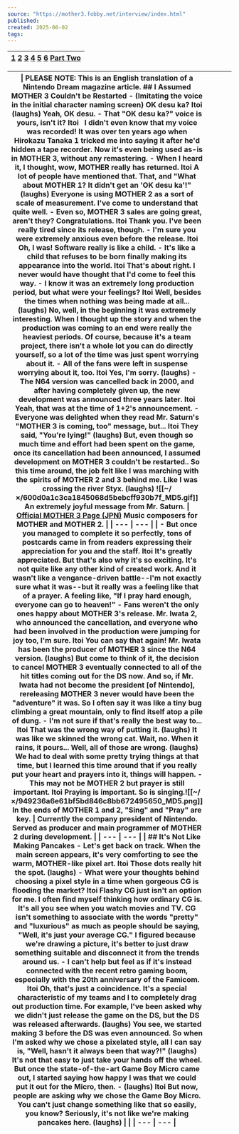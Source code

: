 ```yaml
---
source: "https://mother3.fobby.net/interview/index.html"
published:
created: 2025-06-02
tags:
---
```

| [1](https://mother3.fobby.net/interview/index.html) [2](https://mother3.fobby.net/interview/m3int_02.html) [3](https://mother3.fobby.net/interview/m3int_03.html) [4](https://mother3.fobby.net/interview/m3int_04.html) [5](https://mother3.fobby.net/interview/m3int_05.html) [6](https://mother3.fobby.net/interview/m3int_06.html) [Part Two](https://mother3.fobby.net/interview/m3int_07.html) |
| --- |

| \| **PLEASE NOTE: This is an English translation of a Nintendo Dream magazine article.**  ## I Assumed MOTHER 3 Couldn't be Restarted  \- (Imitating the voice in the initial character naming screen) OK desu ka?  Itoi (laughs) Yeah, OK desu.  \- That "OK desu ka?" voice is yours, isn't it?  Itoi   I didn't even know that my voice was recorded! It was over ten years ago when Hirokazu Tanaka 1 tricked me into saying it after he'd hidden a tape recorder. Now it's even being used as-is in MOTHER 3, without any remastering.  \- When I heard it, I thought, wow, MOTHER really has returned.  Itoi A lot of people have mentioned that. That, and "What about MOTHER 1? It didn't get an 'OK desu ka'!" (laughs) Everyone is using MOTHER 2 as a sort of scale of measurement. I've come to understand that quite well.  \- Even so, MOTHER 3 sales are going great, aren't they? Congratulations.  Itoi Thank you. I've been really tired since its release, though.  \- I'm sure you were extremely anxious even before the release.  Itoi Oh, I was! Software really is like a child.  \- It's like a child that refuses to be born finally making its appearance into the world.  Itoi That's about right. I never would have thought that I'd come to feel this way.  \- I know it was an extremely long production period, but what were your feelings?  Itoi Well, besides the times when nothing was being made at all... (laughs) No, well, in the beginning it was extremely interesting. When I thought up the story and when the production was coming to an end were really the heaviest periods. Of course, because it's a team project, there isn't a whole lot you can do directly yourself, so a lot of the time was just spent worrying about it.  \- All of the fans were left in suspense worrying about it, too.  Itoi Yes, I'm sorry. (laughs)  \- The N64 version was cancelled back in 2000, and after having completely given up, the new development was announced three years later.  Itoi Yeah, that was at the time of 1+2's announcement.  \- Everyone was delighted when they read Mr. Saturn's "MOTHER 3 is coming, too" message, but...  Itoi They said, "You're lying!" (laughs) But, even though so much time and effort had been spent on the game, once its cancellation had been announced, I assumed development on MOTHER 3 couldn't be restarted.. So this time around, the job felt like I was marching with the spirits of MOTHER 2 and 3 behind me. Like I was crossing the river Styx. (laughs) ![[~/×/600d0a1c3ca1845068d5bebcff930b7f_MD5.gif]]  An extremely joyful message from Mr. Saturn. \| [Official MOTHER 3 Page (JPN)](http://www.nintendo.co.jp/n08/a3uj/index.html)  Music composers for MOTHER and MOTHER 2. \| \| --- \| --- \|  \| \- But once you managed to complete it so perfectly, tons of postcards came in from readers expressing their appreciation for you and the staff.  Itoi It's greatly appreciated. But that's also why it's so exciting. It's not quite like any other kind of created work. And it wasn't like a vengance-driven battle--I'm not exactly sure what it was--but it really was a feeling like that of a prayer. A feeling like, "If I pray hard enough, everyone can go to heaven!"  \- Fans weren't the only ones happy about MOTHER 3's release. Mr. Iwata 2, who announced the cancellation, and everyone who had been involved in the production were jumping for joy too, I'm sure.  Itoi You can say that again! Mr. Iwata has been the producer of MOTHER 3 since the N64 version. (laughs) But come to think of it, the decision to cancel MOTHER 3 eventually connected to all of the hit titles coming out for the DS now. And so, if Mr. Iwata had not become the president \[of Nintendo\], rereleasing MOTHER 3 never would have been the "adventure" it was. So I often say it was like a tiny bug climbing a great mountain, only to find itself atop a pile of dung.  \- I'm not sure if that's really the best way to...  Itoi That was the wrong way of putting it. (laughs) It was like we skinned the wrong cat. Wait, no. When it rains, it pours... Well, all of those are wrong. (laughs) We had to deal with some pretty trying things at that time, but I learned this time around that if you really put your heart and prayers into it, things will happen.  \- This may not be MOTHER 2 but prayer is still important.  Itoi Praying is important. So is singing.![[~/×/949236a6e61bf5bd846c8bb672495650_MD5.png]]  In the ends of MOTHER 1 and 2, "Sing" and "Pray" are key. \| Currently the company president of Nintendo. Served as producer and main programmer of MOTHER 2 during development. \| \| --- \| --- \|  \| ## It's Not Like Making Pancakes  \- Let's get back on track. When the main screen appears, it's very comforting to see the warm, MOTHER-like pixel art.  Itoi Those dots really hit the spot. (laughs)  \- What were your thoughts behind choosing a pixel style in a time when gorgeous CG is flooding the market?  Itoi Flashy CG just isn't an option for me. I often find myself thinking how ordinary CG is. It's all you see when you watch movies and TV. CG isn't something to associate with the words "pretty" and "luxurious" as much as people should be saying, "Well, it's just your average CG." I figured because we're drawing a picture, it's better to just draw something suitable and disconnect it from the trends around us.  \- I can't help but feel as if it's instead connected with the recent retro gaming boom, especially with the 20th anniversary of the Famicom.  Itoi Oh, that's just a coincidence. It's a special characteristic of my teams and I to completely drag out production time. For example, I've been asked why we didn't just release the game on the DS, but the DS was released afterwards. (laughs) You see, we started making 3 before the DS was even announced. So when I'm asked why we chose a pixelated style, all I can say is, "Well, hasn't it always been that way?!" (laughs) It's not that easy to just take your hands off the wheel. But once the state-of-the-art Game Boy Micro came out, I started saying how happy I was that we could put it out for the Micro, then.  \- (laughs)  Itoi But now, people are asking why we chose the Game Boy Micro. You can't just change something like that so easily, you know? Seriously, it's not like we're making pancakes here. (laughs) \|  \| \| --- \| --- \| |     |     |     |     |     |     |     |     |     |     |     |     |     |     |     |     |     |     |
| --------------------------------------------------------------------------------------------------------------------------------------------------------------------------------------------------------------------------------------------------------------------------------------------------------------------------------------------------------------------------------------------------------------------------------------------------------------------------------------------------------------------------------------------------------------------------------------------------------------------------------------------------------------------------------------------------------------------------------------------------------------------------------------------------------------------------------------------------------------------------------------------------------------------------------------------------------------------------------------------------------------------------------------------------------------------------------------------------------------------------------------------------------------------------------------------------------------------------------------------------------------------------------------------------------------------------------------------------------------------------------------------------------------------------------------------------------------------------------------------------------------------------------------------------------------------------------------------------------------------------------------------------------------------------------------------------------------------------------------------------------------------------------------------------------------------------------------------------------------------------------------------------------------------------------------------------------------------------------------------------------------------------------------------------------------------------------------------------------------------------------------------------------------------------------------------------------------------------------------------------------------------------------------------------------------------------------------------------------------------------------------------------------------------------------------------------------------------------------------------------------------------------------------------------------------------------------------------------------------------------------------------------------------------------------------------------------------------------------------------------------------------------------------------------------------------------------------------------------------------------------------------------------------------------------------------------------------------------------------------------------------------------------------------------------------------------------------------------------------------------------------------------------------------------------------------------------------------------------------------------------------------------------------------------------------------------------------------------------------------------------------------------------------------------------------------------------------------------------------------------------------------------------------------------------------------------------------------------------------------------------------------------------------------------------------------------------------------------------------------------------------------------------------------------------------------------------------------------------------------------------------------------------------------------------------------------------------------------------------------------------------------------------------------------------------------------------------------------------------------------------------------------------------------------------------------------------------------------------------------------------------------------------------------------------------------------------------------------------------------------------------------------------------------------------------------------------------------------------------------------------------------------------------------------------------------------------------------------------------------------------------------------------------------------------------------------------------------------------------------------------------------------------------------------------------------------------------------------------------------------------------------------------------------------------------------------------------------------------------------------------------------------------------------------------------------------------------------------------------------------------------------------------------------------------------------------------------------------------------------------------------------------------------------------------------------------------------------------------------------------------------------------------------------------------------------------------------------------------------------------------------------------------------------------------------------------------------------------------------------------------------------------------------------------------------------------------------------------------------------------------------------------------------------------------------------------------------------------------------------------------------------------------------------------------------------------------------------------------------------------------------------------------------------------------------------------------------------------------------------------------------------------------------------------------------------------------------------------------------------------------------------------------------------------------------------------------------------------------------------------------------------------------------------------------------------------------------------------------------------------------------------------------------------------------------------------------------------------------------- | --- | --- | --- | --- | --- | --- | --- | --- | --- | --- | --- | --- | --- | --- | --- | --- | --- | --- |